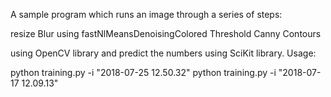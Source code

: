 A sample program which runs an image through a series of steps:

resize
Blur using fastNlMeansDenoisingColored
Threshold
Canny
Contours

using OpenCV library and predict the numbers using SciKit library. Usage:

python training.py -i "2018-07-25 12.50.32"
python training.py -i "2018-07-17 12.09.13"

